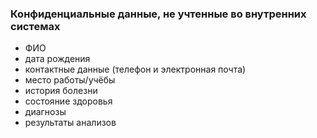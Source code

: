 ### Конфиденциальные данные, не учтенные во внутренних системах

- ФИО
- дата рождения
- контактные данные (телефон и электронная почта)
- место работы/учёбы
- история болезни
- состояние здоровья
- диагнозы
- результаты анализов

